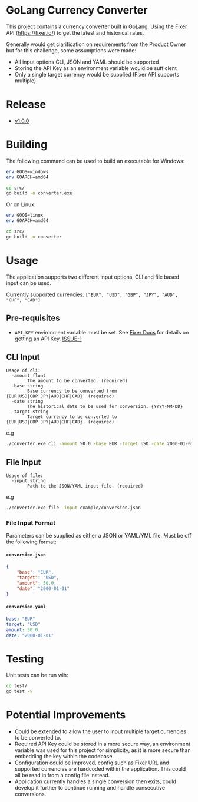 # GoLang Currency Converter

This project contains a currency converter built in GoLang. Using the Fixer API (https://fixer.io/) to get the latest and historical rates. 

Generally would get clarification on requirements from the Product Owner but for this challenge, some assumptions were made:

 - All input options CLI, JSON and YAML should be supported
 - Storing the API Key as an environment variable would be sufficient
 - Only a single target currency would be supplied (Fixer API supports multiple)

# Release

- [v1.0.0](https://github.com/davidfarrelly/currencyconverter/releases/tag/v1.0.0)

# Building

The following command can be used to build an executable for Windows:

```bash
env GOOS=windows
env GOARCH=amd64

cd src/
go build -o converter.exe
```

Or on Linux:

```bash
env GOOS=linux
env GOARCH=amd64

cd src/
go build -o converter
```

# Usage

The application supports two different input options, CLI and file based input can be used.

Currently supported currencies: ```["EUR", "USD", "GBP", "JPY", "AUD", "CHF", "CAD"]```

## Pre-requisites

- ```API_KEY``` environment variable must be set. See [Fixer Docs](https://fixer.io/documentation) for details on getting an API Key. [ISSUE-1](https://github.com/davidfarrelly/currencyconverter/issues/1)


## CLI Input

```
Usage of cli:
  -amount float
        The amount to be converted. (required)
  -base string
        Base currency to be converted from {EUR|USD|GBP|JPY|AUD|CHF|CAD}. (required)
  -date string
        The historical date to be used for conversion. {YYYY-MM-DD}
  -target string
        Target currency to be converted to {EUR|USD|GBP|JPY|AUD|CHF|CAD}. (required)
```

e.g

```bash
./converter.exe cli -amount 50.0 -base EUR -target USD -date 2000-01-01
```

## File Input

```
Usage of file:
  -input string
        Path to the JSON/YAML input file. (required)
```

e.g

```bash
./converter.exe file -input example/conversion.json
```

### File Input Format

Parameters can be supplied as either a JSON or YAML/YML file. Must be off the following format:

#### **`conversion.json`**
```json
{
    "base": "EUR",
    "target": "USD",
    "amount": 50.0,
    "date": "2000-01-01"
}
```

#### **`conversion.yaml`**
```yaml
base: "EUR"
target: "USD"
amount: 50.0
date: "2000-01-01"
```

# Testing

Unit tests can be run wih:

```bash
cd test/
go test -v
```

# Potential Improvements

 - Could be extended to allow the user to input multiple target currencies to be converted to.
 - Required API Key could be stored in a more secure way, an environment variable was used for this project for simplicity, as it is more secure than embedding the key within the codebase.
 - Configuration could be improved, config such as Fixer URL and supported currencies are hardcoded within the application. This could all be read in from a config file instead.
 - Application currently handles a single conversion then exits, could develop it further to continue running and handle consecutive conversions. 